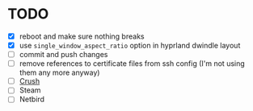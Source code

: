 # TODO
- [x] reboot and make sure nothing breaks
- [x] use `single_window_aspect_ratio` option in hyprland dwindle layout
- [ ] commit and push changes
- [ ] remove references to certificate files from ssh config (I'm not using them any more anyway)
- [ ] [Crush](https://github.com/charmbracelet/crush?tab=readme-ov-file#nixos--home-manager-module-usage-via-nur)
- [ ] Steam
- [ ] Netbird
